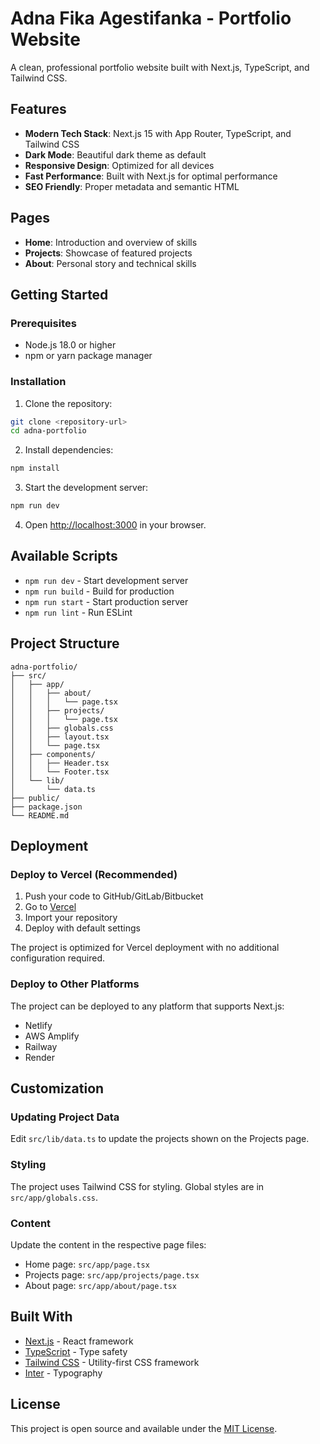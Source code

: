 # Adna Fika Agestifanka - Portfolio Website

A clean, professional portfolio website built with Next.js, TypeScript, and Tailwind CSS.

## Features

- **Modern Tech Stack**: Next.js 15 with App Router, TypeScript, and Tailwind CSS
- **Dark Mode**: Beautiful dark theme as default
- **Responsive Design**: Optimized for all devices
- **Fast Performance**: Built with Next.js for optimal performance
- **SEO Friendly**: Proper metadata and semantic HTML

## Pages

- **Home**: Introduction and overview of skills
- **Projects**: Showcase of featured projects
- **About**: Personal story and technical skills

## Getting Started

### Prerequisites

- Node.js 18.0 or higher
- npm or yarn package manager

### Installation

1. Clone the repository:
```bash
git clone <repository-url>
cd adna-portfolio
```

2. Install dependencies:
```bash
npm install
```

3. Start the development server:
```bash
npm run dev
```

4. Open [http://localhost:3000](http://localhost:3000) in your browser.

## Available Scripts

- `npm run dev` - Start development server
- `npm run build` - Build for production
- `npm run start` - Start production server
- `npm run lint` - Run ESLint

## Project Structure

```
adna-portfolio/
├── src/
│   ├── app/
│   │   ├── about/
│   │   │   └── page.tsx
│   │   ├── projects/
│   │   │   └── page.tsx
│   │   ├── globals.css
│   │   ├── layout.tsx
│   │   └── page.tsx
│   ├── components/
│   │   ├── Header.tsx
│   │   └── Footer.tsx
│   └── lib/
│       └── data.ts
├── public/
├── package.json
└── README.md
```

## Deployment

### Deploy to Vercel (Recommended)

1. Push your code to GitHub/GitLab/Bitbucket
2. Go to [Vercel](https://vercel.com)
3. Import your repository
4. Deploy with default settings

The project is optimized for Vercel deployment with no additional configuration required.

### Deploy to Other Platforms

The project can be deployed to any platform that supports Next.js:
- Netlify
- AWS Amplify
- Railway
- Render

## Customization

### Updating Project Data

Edit `src/lib/data.ts` to update the projects shown on the Projects page.

### Styling

The project uses Tailwind CSS for styling. Global styles are in `src/app/globals.css`.

### Content

Update the content in the respective page files:
- Home page: `src/app/page.tsx`
- Projects page: `src/app/projects/page.tsx`
- About page: `src/app/about/page.tsx`

## Built With

- [Next.js](https://nextjs.org/) - React framework
- [TypeScript](https://www.typescriptlang.org/) - Type safety
- [Tailwind CSS](https://tailwindcss.com/) - Utility-first CSS framework
- [Inter](https://fonts.google.com/specimen/Inter) - Typography

## License

This project is open source and available under the [MIT License](LICENSE).
